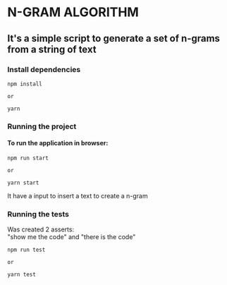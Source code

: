 # N-GRAM ALGORITHM

## It's a simple script to generate a set of n-grams from a string of text

### Install dependencies

```shell
npm install

or

yarn
```

### Running the project

#### To run the application in browser:

```shell
npm run start

or

yarn start
```

It have a input to insert a text to create a n-gram

### Running the tests

Was created 2 asserts: \
"show me the code" and "there is the code"

```shell
npm run test

or

yarn test
```

